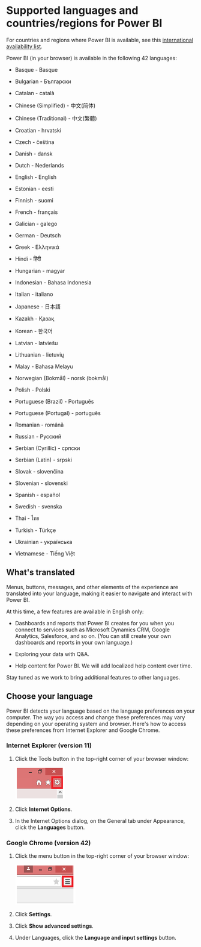 ﻿<properties 
   pageTitle="Supported languages and countries/regions for Power BI"
   description="Supported languages and countries/regions for Power BI"
   services="powerbi" 
   documentationCenter="" 
   authors="pcw3187" 
   manager="mblythe" 
   editor=""
   tags=""/>
 
<tags
   ms.service="powerbi"
   ms.devlang="NA"
   ms.topic="article"
   ms.tgt_pltfrm="NA"
   ms.workload="powerbi"
   ms.date="10/14/2015"
   ms.author="v-pawrig"/>
# Supported languages and countries/regions for Power BI

For countries and regions where Power BI is available, see this [international availability list](https://products.office.com/business/international-availability). 

Power BI (in your browser) is available in the following 42 languages:

-   Basque - Basque

-   Bulgarian - Български

-   Catalan - català

-   Chinese (Simplified) - 中文(简体)

-   Chinese (Traditional) - 中文(繁體)

-   Croatian - hrvatski

-   Czech - čeština

-   Danish - dansk

-   Dutch - Nederlands

-   English - English

-   Estonian - eesti

-   Finnish - suomi

-   French - français

-   Galician - galego

-   German - Deutsch

-   Greek - Ελληνικά

-   Hindi - हिंदी

-   Hungarian - magyar

-   Indonesian - Bahasa Indonesia

-   Italian - italiano

-   Japanese - 日本語

-   Kazakh - Қазақ

-   Korean - 한국어

-   Latvian - latviešu

-   Lithuanian - lietuvių

-   Malay - Bahasa Melayu

-   Norwegian (Bokmål) - norsk (bokmål)

-   Polish - Polski

-   Portuguese (Brazil) - Português

-   Portuguese (Portugal) - português

-   Romanian - română

-   Russian - Русский

-   Serbian (Cyrillic) - српски

-   Serbian (Latin) - srpski

-   Slovak - slovenčina

-   Slovenian - slovenski

-   Spanish - español

-   Swedish - svenska

-   Thai - ไทย

-   Turkish - Türkçe

-   Ukrainian - українська

-   Vietnamese - Tiếng Việt

## What's translated

Menus, buttons, messages, and other elements of the experience are translated into your language, making it easier to navigate and interact with Power BI.

At this time, a few features are available in English only:

-   Dashboards and reports that Power BI creates for you when you connect to services such as Microsoft Dynamics CRM, Google Analytics, Salesforce, and so on. (You can still create your own dashboards and reports in your own language.)

-   Exploring your data with Q&A.

-   Help content for Power BI. We will add localized help content over time.

Stay tuned as we work to bring additional features to other languages. 

## Choose your language

Power BI detects your language based on the language preferences on your computer. The way you access and change these preferences may vary depending on your operating system and browser. Here's how to access these preferences from Internet Explorer and Google Chrome.

### Internet Explorer (version 11)

1.  Click the Tools button in the top-right corner of your browser window:

    ![](media/powerbi-supported-languages/languages1.png)

2.  Click **Internet Options**.

3.  In the Internet Options dialog, on the General tab under Appearance, click the **Languages** button.

### Google Chrome (version 42)

1.  Click the menu button in the top-right corner of your browser window:

    ![](media/powerbi-supported-languages/languages2.png)

2.  Click **Settings**.

3.  Click **Show advanced settings**.

4.  Under Languages, click the **Language and input settings** button.

